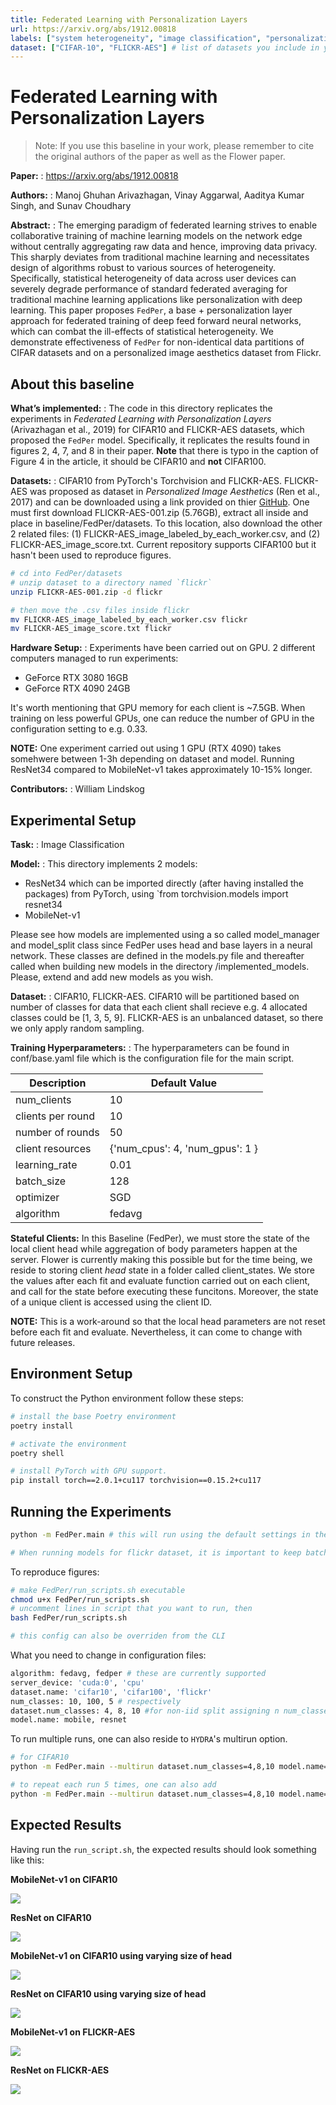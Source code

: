 ```yaml
---
title: Federated Learning with Personalization Layers
url: https://arxiv.org/abs/1912.00818
labels: ["system heterogeneity", "image classification", "personalization", "horizontal data partition"] # please add between 4 and 10 single-word (maybe two-words) labels (e.g. "system heterogeneity", "image classification", "asynchronous", "weight sharing", "cross-silo")
dataset: ["CIFAR-10", "FLICKR-AES"] # list of datasets you include in your baseline
---
```


# Federated Learning with Personalization Layers

> Note: If you use this baseline in your work, please remember to cite the original authors of the paper as well as the Flower paper.

****Paper:**** : https://arxiv.org/abs/1912.00818

****Authors:**** : Manoj Ghuhan Arivazhagan, Vinay Aggarwal, Aaditya Kumar Singh, and Sunav Choudhary

****Abstract:**** : The emerging paradigm of federated learning strives to enable collaborative training of machine learning models on the network edge without centrally aggregating raw data and hence, improving data privacy. This sharply deviates from traditional machine learning and necessitates design of algorithms robust to various sources of heterogeneity. Specifically, statistical heterogeneity of data across user devices can severely degrade performance of standard federated averaging for traditional machine learning applications like personalization with deep learning. This paper proposes `FedPer`, a base + personalization layer approach for federated training of deep feed forward neural networks, which can combat the ill-effects of statistical heterogeneity. We demonstrate effectiveness of `FedPer` for non-identical data partitions of CIFAR datasets and on a personalized image aesthetics dataset from Flickr.

## About this baseline

****What’s implemented:**** : The code in this directory replicates the experiments in _Federated Learning with Personalization Layers_ (Arivazhagan et al., 2019) for CIFAR10 and FLICKR-AES datasets, which proposed the `FedPer` model. Specifically, it replicates the results found in figures 2, 4, 7, and 8 in their paper. __Note__ that there is typo in the caption of Figure 4 in the article, it should be CIFAR10 and __not__ CIFAR100. 

****Datasets:**** : CIFAR10 from PyTorch's Torchvision and FLICKR-AES. FLICKR-AES was proposed as dataset in _Personalized Image Aesthetics_ (Ren et al., 2017) and can be downloaded using a link provided on thier [GitHub](https://github.com/alanspike/personalizedImageAesthetics). One must first download FLICKR-AES-001.zip (5.76GB), extract all inside and place in baseline/FedPer/datasets. To this location, also download the other 2 related files: (1) FLICKR-AES_image_labeled_by_each_worker.csv, and (2) FLICKR-AES_image_score.txt. Current repository supports CIFAR100 but it hasn't been used to reproduce figures. 

```bash
# cd into FedPer/datasets
# unzip dataset to a directory named `flickr`
unzip FLICKR-AES-001.zip -d flickr

# then move the .csv files inside flickr
mv FLICKR-AES_image_labeled_by_each_worker.csv flickr
mv FLICKR-AES_image_score.txt flickr
```

****Hardware Setup:**** : Experiments have been carried out on GPU. 2 different computers managed to run experiments: 

- GeForce RTX 3080 16GB
- GeForce RTX 4090 24GB

It's worth mentioning that GPU memory for each client is ~7.5GB. When training on less powerful GPUs, one can reduce the number of GPU in the configuration setting to e.g. 0.33. 

__NOTE:__ One experiment carried out using 1 GPU (RTX 4090) takes somehwere between 1-3h depending on dataset and model. Running ResNet34 compared to MobileNet-v1 takes approximately 10-15% longer.  

****Contributors:**** : William Lindskog


## Experimental Setup

****Task:**** : Image Classification

****Model:**** : This directory implements 2 models:

- ResNet34 which can be imported directly (after having installed the packages) from PyTorch, using `from torchvision.models import resnet34 
- MobileNet-v1

Please see how models are implemented using a so called model_manager and model_split class since FedPer uses head and base layers in a neural network. These classes are defined in the models.py file and thereafter called when building new models in the directory /implemented_models. Please, extend and add new models as you wish. 

****Dataset:**** : CIFAR10, FLICKR-AES. CIFAR10 will be partitioned based on number of classes for data that each client shall recieve e.g. 4 allocated classes could be [1, 3, 5, 9]. FLICKR-AES is an unbalanced dataset, so there we only apply random sampling. 

****Training Hyperparameters:**** : The hyperparameters can be found in conf/base.yaml file which is the configuration file for the main script. 

| Description | Default Value |
| ----------- | ----- |
| num_clients | 10 |
| clients per round | 10 |
| number of rounds | 50 |
| client resources | {'num_cpus': 4, 'num_gpus': 1 }|
| learning_rate | 0.01 |
| batch_size | 128 |
| optimizer | SGD |
| algorithm | fedavg|

****Stateful Clients:****
In this Baseline (FedPer), we must store the state of the local client head while aggregation of body parameters happen at the server. Flower is currently making this possible but for the time being, we reside to storing client _head_ state in a folder called client_states. We store the values after each fit and evaluate function carried out on each client, and call for the state before executing these funcitons. Moreover, the state of a unique client is accessed using the client ID. 

__NOTE:__ This is a work-around so that the local head parameters are not reset before each fit and evaluate. Nevertheless, it can come to change with future releases. 


## Environment Setup

To construct the Python environment follow these steps:

```bash
# install the base Poetry environment
poetry install

# activate the environment
poetry shell

# install PyTorch with GPU support. 
pip install torch==2.0.1+cu117 torchvision==0.15.2+cu117 
```
## Running the Experiments
```bash
python -m FedPer.main # this will run using the default settings in the `conf/base.yaml` 

# When running models for flickr dataset, it is important to keep batch size at 4 or lower since some clients (for reproducing experiment) will have very few examples of one class
```

To reproduce figures:
```bash
# make FedPer/run_scripts.sh executable
chmod u+x FedPer/run_scripts.sh
# uncomment lines in script that you want to run, then  
bash FedPer/run_scripts.sh

# this config can also be overriden from the CLI
```

What you need to change in configuration files: 
```bash
algorithm: fedavg, fedper # these are currently supported
server_device: 'cuda:0', 'cpu'
dataset.name: 'cifar10', 'cifar100', 'flickr'
num_classes: 10, 100, 5 # respectively 
dataset.num_classes: 4, 8, 10 #for non-iid split assigning n num_classes to each client (these numbers for CIFAR10 experiments)
model.name: mobile, resnet
```

To run multiple runs, one can also reside to `HYDRA`'s multirun option. 
```bash
# for CIFAR10
python -m FedPer.main --multirun dataset.num_classes=4,8,10 model.name=resnet,mobile algorithm=fedper,fedavg model.num_head_layers=2,3

# to repeat each run 5 times, one can also add
python -m FedPer.main --multirun dataset.num_classes=4,8,10 model.name=resnet,mobile algorithm=fedper,fedavg model.num_head_layers=2,3 '+repeat_num=range(5)'
```


## Expected Results

Having run the `run_script.sh`, the expected results should look something like this: 

__MobileNet-v1 on CIFAR10__

![](_static/mobile_plot_figure_2.png)

__ResNet on CIFAR10__

![](_static/resnet_plot_figure_2.png)

__MobileNet-v1 on CIFAR10 using varying size of head__

![](_static/mobile_plot_figure_num_head.png)


__ResNet on CIFAR10 using varying size of head__

![](_static/resnet_plot_figure_num_head.png)

__MobileNet-v1 on FLICKR-AES__

![](_static/mobile_plot_figure_flickr.png)

__ResNet on FLICKR-AES__

![](_static/resnet_plot_figure_flickr.png)